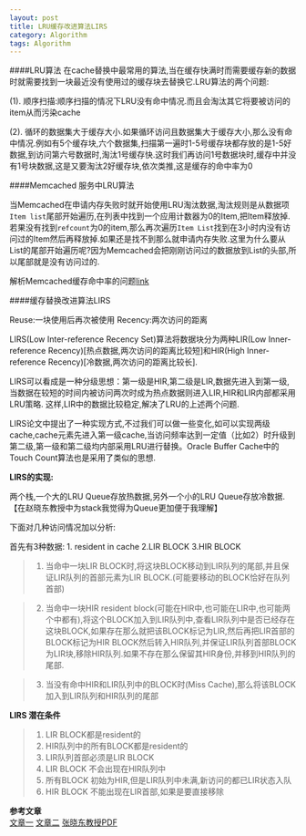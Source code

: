 ```yaml
---
layout: post
title: LRU缓存改进算法LIRS
category: Algorithm
tags: Algorithm
---
```

####LRU算法
在cache替换中最常用的算法,当在缓存快满时而需要缓存新的数据时就需要找到一块最近没有使用过的缓存块去替换它.LRU算法的两个问题:  

 (1). 顺序扫描:顺序扫描的情况下LRU没有命中情况.而且会淘汰其它将要被访问的item从而污染cache  

 (2). 循环的数据集大于缓存大小.如果循环访问且数据集大于缓存大小,那么没有命中情况.例如有5个缓存块,六个数据集,扫描第一遍时1-5号缓存块都存放的是1-5好数据,到访问第六号数据时,淘汰1号缓存快.这时我们再访问1号数据块时,缓存中并没有1号块数据,这是又要淘汰2好缓存块,依次类推,这是缓存的命中率为0

####Memcached 服务中LRU算法

当Memcached在申请内存失败时就开始使用LRU淘汰数据,淘汰规则是从数据项`Item list`尾部开始遍历,在列表中找到一个应用计数器为0的Item,把Item释放掉.若果没有找到`refcount`为0的item,那么再次遍历`Item List`找到在3小时内没有访问过的Item然后再释放掉.如果还是找不到那么就申请内存失败.这里为什么要从List的尾部开始遍历呢?因为Memcached会把刚刚访问过的数据放到List的头部,所以尾部就是没有访问过的.

解析Memcached缓存命中率的问题[link](http://www.iteye.com/topic/225692)

####缓存替换改进算法LIRS

Reuse:一块使用后再次被使用 Recency:两次访问的距离

LIRS(Low Inter-reference Recency Set)算法将数据块分为两种LIR(Low Inner-reference Recency)[热点数据,两次访问的距离比较短]和HIR(High Inner-reference Recency)[冷数据,两次访问的距离比较长].  

LIRS可以看成是一种分级思想：第一级是HIR,第二级是LIR,数据先进入到第一级,当数据在较短的时间内被访问两次时成为热点数据则进入LIR,HIR和LIR内部都采用LRU策略. 这样,LIR中的数据比较稳定,解决了LRU的上述两个问题.  

LIRS论文中提出了一种实现方式,不过我们可以做一些变化,如可以实现两级cache,cache元素先进入第一级cache,当访问频率达到一定值（比如2）时升级到第二级,第一级和第二级均内部采用LRU进行替换。Oracle Buffer Cache中的Touch Count算法也是采用了类似的思想.

<strong>LIRS的实现:</strong>  

两个栈,一个大的LRU Queue存放热数据,另外一个小的LRU Queue存放冷数据.【在赵晓东教授中为stack我觉得为Queue更加便于我理解】

下面对几种访问情况加以分析:

首先有3种数据: 1. resident in cache 2.LIR BLOCK 3.HIR BLOCK 
>1. 当命中一块LIR BLOCK时,将这块BLOCK移动到LIR队列的尾部,并且保证LIR队列的首部元素为LIR BLOCK.(可能要移动的BLOCK恰好在队列首部)

>2. 当命中一块HIR resident block(可能在HIR中,也可能在LIR中,也可能两个中都有),将这个BLOCK加入到LIR队列中,查看LIR队列中是否已经存在这块BLOCK,如果存在那么就把该BLOCK标记为LIR,然后再把LIR首部的BLOCK标记为HIR BLOCK然后转入HIR队列,并保证LIR队列首部BLOCK为LIR块,移除HIR队列.如果不存在那么保留其HIR身份,并移到HIR队列的尾部.

>3. 当没有命中HIR和LIR队列中的BLOCK时(Miss Cache),那么将该BLOCK加入到LIR队列和HIR队列的尾部

<strong>LIRS 潜在条件</strong>
>1. LIR BLOCK都是resident的  
>2. HIR队列中的所有BLOCK都是resident的
>3. LIR队列首部必须是LIR BLOCK 
>4. LIR BLOCK 不会出现在HIR队列中
>5. 所有BLOCK 初始为HIR,但是LIR队列中未满,新访问的都已LIR状态入队
>6. HIR BLOCK 不能出现在LIR首部,如果是要直接移除

<strong>参考文章</strong>  
[文章一](http://www.longyusoft.com/detail.php?id=426) 
[文章二](http://blog.csdn.net/it_yuan/article/details/8488876)
[张晓东教授PDF](/resource/pdf/2010-10-19-11_27_12.pdf)





